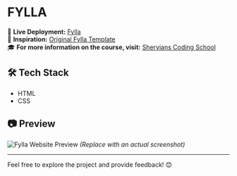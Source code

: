# FYLLA

🚀 **Live Deployment:** <a href="https://fylla.netlify.app/" target="_blank">Fylla</a>  
🎨 **Inspiration:** <a href="https://fylla-template.framer.website/?via=pawelgola" target="_blank">Original Fylla Template</a>  
🎓 **For more information on the course, visit:** <a href="https://sheryians.com/" target="_blank">Sheryians Coding School</a>  

## 🛠 Tech Stack
<ul>
    <li>HTML</li>
    <li>CSS</li>
</ul>

## 📷 Preview
<img src="https://via.placeholder.com/1000x500" alt="Fylla Website Preview">  
<em>(Replace with an actual screenshot)</em>

---

Feel free to explore the project and provide feedback! 😊
